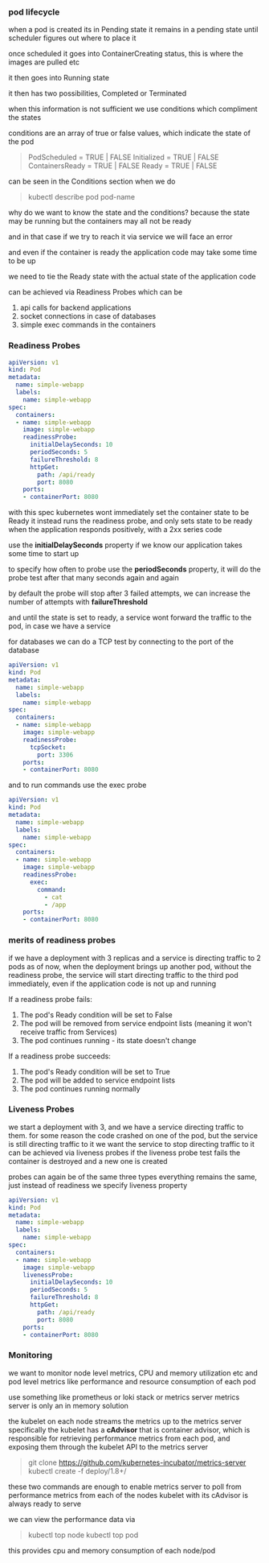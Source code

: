 ### pod lifecycle
when a pod is created its in Pending state
it remains in a pending state until scheduler figures out where to place it

once scheduled it goes into ContainerCreating status, this is where the images are pulled etc

it then goes into Running state

it then has two possibilities, Completed or Terminated

when this information is not sufficient we use conditions which compliment the states

conditions are an array of true or false values, which indicate the state of the pod

> PodScheduled    =    TRUE | FALSE
> Initialized    =    TRUE | FALSE
> ContainersReady    =    TRUE | FALSE
> Ready    =    TRUE | FALSE

can be seen in the Conditions section when we do
>kubectl describe pod pod-name

why do we want to know the state and the conditions?
because the state may be running but the containers may all not be ready

and in that case if we try to reach it via service we will face an error

and even if the container is ready the application code may take some time to be up

we need to tie the Ready state with the actual state of the application code 

can be achieved via Readiness Probes
which can be 
1. api calls for backend applications
2. socket connections in case of databases
3. simple exec commands in the containers

### Readiness Probes

```yaml
apiVersion: v1
kind: Pod
metadata:
  name: simple-webapp
  labels:
    name: simple-webapp
spec:
  containers:
  - name: simple-webapp
    image: simple-webapp
    readinessProbe:
      initialDelaySeconds: 10
      periodSeconds: 5
      failureThreshold: 8
      httpGet:
        path: /api/ready
        port: 8080
    ports:
    - containerPort: 8080
```

with this spec kubernetes wont immediately set the container state to be Ready
it instead runs the readiness probe, and only sets state to be ready when the application responds positively, with a 2xx series code

use the **initialDelaySeconds** property if we know our application takes some time to start up

to specify how often to probe use the **periodSeconds** property, it will do the probe test after that many seconds again and again

by default the probe will stop after 3 failed attempts, we can increase the number of attempts with **failureThreshold**

and until the state is set to ready, a service wont forward the traffic to the pod, in case we have a service

for databases we can do a TCP test by connecting to the port of the database

```yaml
apiVersion: v1
kind: Pod
metadata:
  name: simple-webapp
  labels:
    name: simple-webapp
spec:
  containers:
  - name: simple-webapp
    image: simple-webapp
    readinessProbe:
      tcpSocket:
        port: 3306
    ports:
    - containerPort: 8080
```

and to run commands use the exec probe

```yaml
apiVersion: v1
kind: Pod
metadata:
  name: simple-webapp
  labels:
    name: simple-webapp
spec:
  containers:
  - name: simple-webapp
    image: simple-webapp
    readinessProbe:
      exec:
        command:
          - cat
          - /app
    ports:
    - containerPort: 8080
```

### merits of readiness probes

if we have a deployment with 3 replicas and a service is directing traffic to 2 pods as of now, when the deployment brings up another pod, without the readiness probe, the service will start directing traffic to the third pod immediately, even if the application code is not up and running

If a readiness probe fails:

1. The pod's Ready condition will be set to False
2. The pod will be removed from service endpoint lists (meaning it won't receive traffic from Services)
3. The pod continues running - its state doesn't change

If a readiness probe succeeds:

1. The pod's Ready condition will be set to True
2. The pod will be added to service endpoint lists
3. The pod continues running normally

### Liveness Probes

we start a deployment with 3, and we have a service directing traffic to them. 
for some reason the code crashed on one of the pod, but the service is still directing traffic to it
we want the service to stop directing traffic to it
can be achieved via liveness probes
if the liveness probe test fails the container is destroyed and a new one is created

probes can again be of the same three types
everything remains the same, just instead of readiness we specify liveness property

```yaml
apiVersion: v1
kind: Pod
metadata:
  name: simple-webapp
  labels:
    name: simple-webapp
spec:
  containers:
  - name: simple-webapp
    image: simple-webapp
    livenessProbe:
      initialDelaySeconds: 10
      periodSeconds: 5
      failureThreshold: 8
      httpGet:
        path: /api/ready
        port: 8080
    ports:
    - containerPort: 8080
```


### Monitoring

we want to monitor node level metrics, CPU and memory utilization etc
and pod level metrics like performance and resource consumption of each pod

use something like prometheus or loki stack or metrics server
metrics server is only an in memory solution

the kubelet on each node streams the metrics up to the metrics server
specifically the kubelet has a **cAdvisor** that is container advisor, which is responsible for retrieving performance metrics from each pod, and exposing them through the kubelet API to the metrics server

> git clone https://github.com/kubernetes-incubator/metrics-server
> kubectl create -f deploy/1.8+/

these two commands are enough to enable metrics server to poll from performance metrics from each of the nodes
kubelet with its cAdvisor is always ready to serve

we can view the performance data via
>kubectl top node
>kubectl top pod

this provides cpu and memory consumption of each node/pod
